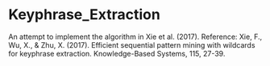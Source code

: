 # Keyphrase_Extraction

An attempt to implement the algorithm in Xie et al. (2017).
Reference: Xie, F., Wu, X., & Zhu, X. (2017). Efficient sequential pattern mining with wildcards for keyphrase extraction. Knowledge-Based Systems, 115, 27-39.
